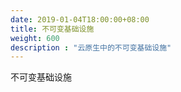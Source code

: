 ```yaml
---
date: 2019-01-04T18:00:00+08:00
title: 不可变基础设施
weight: 600
description : "云原生中的不可变基础设施"
---
```




不可变基础设施

